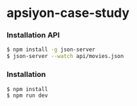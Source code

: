 # apsiyon-case-study

### Installation API
```sh
$ npm install -g json-server
$ json-server --watch api/movies.json
```
### Installation
```sh
$ npm install
$ npm run dev
```